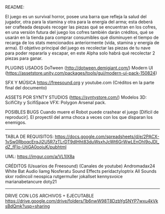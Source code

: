 README:

El juego es un survival horror, posee una barra que refleja la salud del jugador, otra para la stamina y otra para la energía del arma; esta deberá ser crafteada después recoger las piezas qué se encuentran en los cofres, en una versión futura del juego los cofres también darán créditos, qué se usarán en la tienda para comprar consumibles qué disminuyen el tiempo de recarga de los stats mencionados anteriormente (vida, stamina y energía de arma). El objetivo principal del juego es recolectar las piezas de tu nave para poder repararla y escapar, en este Alpha solo habrá qué recolectar 2 piezas para ganar.

PLUGINS USADOS 
DoTween (http://dotween.demigiant.com/)
Modern UI (https://assetstore.unity.com/packages/tools/gui/modern-ui-pack-150824)
 
SFX Y MÚSICA
 https://freesound.org y youtube.com (Créditos en la parte final del documento)
 
ASSETS 
POR SYNTY STUDIOS (https://syntystore.com/) Modelos 3D: ScifiCity y ScifiSpace VFX: Polygon Arsenal pack.

POSIBLES BUGS 
Cuando muere el Robot puede crashear el juego [Difícil de reproducir].
El proyectil del arma choca a veces con los que disparan los enemigos.

----------------------------------------------------------------------------------------------------------------------------------------------

TABLA DE REQUISITOS: 
https://docs.google.com/spreadsheets/d/e/2PACX-1vSw0RboqcErqJi2U5R7zTLrDT9dlHht83duWsxhJcWt6GrWwLEnOhI9oJDl_dZ_fFIo-UtiGA0oojuK/pubhtml

UML: 
https://imgur.com/a/VL1IX8a

CRÉDITOS
(Usuarios de Freesound) (Canales de youtube) Andromadax24 White Bat Audio liamg Nosferatu Sound Effects peridactyloptrix All Sounds skxr rodincoil neospica rutgermuller jokallset kennysvoice marianabetancure doty21


----------------------------------------------------------------------------------------------------------------------------------------------

DRIVE CON LOS ARCHIVOS + EJECUTABLE
https://drive.google.com/drive/folders/1b6nwW98T8DzbYgSNYP7wxu4kVksBdQmk?usp=sharing
